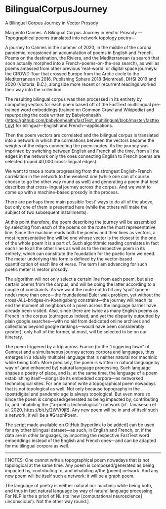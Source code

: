 # BilingualCorpusJourney
A Bilingual Corpus Journey in Vector Prosody

Margento
Cannes. A Bilingual Corpus Journey in Vector Prosody 
—Topographical poems translated into network topology poetry—

A journey to Cannes in the summer of 2020, in the middle of the corona pandemic, occasioned an accumulation of poems in English and French. Poems on the destination, the Riviera, and the Mediterranean (a search that soon actually morphed into a French-poems-on-the-sea search), as well as poems amassed from other previous ‘real-world’ or digital space journeys: the CROWD Tour that crossed Europe from the Arctic circle to the Mediterranean in 2016, Publishing Sphere 2018 (Montreal), DHSI 2019 and 2020 (Victoria, B.C.), alongside more recent or recurrent readings worked their way into the collection. 

The resulting bilingual corpus was then processed in its entirety by computing vectors for each poem based off of the FastText multilingual pre-trained word embeddings (trained on Common Crawl and Wikipedia) and repurposing the code written by Babylonhealth (https://github.com/babylonhealth/fastText_multilingual/blob/master/fasttext.py) for bilingual—English and French—applications. 

Then the poem vectors are correlated and the bilingual corpus is translated into a network in which the correlations between the vectors become the weights of the edges connecting the poem-nodes. As the journey was imprinted by switching between English and French all the time, from all the edges in the network only the ones connecting English to French poems are selected (round 40,000 cross-lingual edges). 

We want to trace a route progressing from the strongest English-French correlation in the network to the weakest one (while one can of course choose to go the other way round as well) and generating a poem that best describes that cross-lingual journey across the corpus. And we want to come up with a machine-based prosody in the process. 

There are perhaps three main possible ‘best’ ways to do all of the above, but only one of them is presented here (while the others will make the subject of two subsequent installments). 

At this point therefore, the poem describing the journey will be assembled by selecting from each of the poems on the route the most representative line. Since the machine reads both the poems and their lines as vectors, a most representative line will be one whose vector is the closest to the one of the whole poem it is a part of. Such algorithmic reading correlates in fact each line to all the other lines as well as to the respective poem in its entirety, which can constitute the foundation for the poetic form we need. The meter underlying this form is defined by the vector-based quantification of each line of verse. The term I am advancing for such poetic meter is vector prosody. 

The algorithm will not only select a certain line from each poem, but also certain poems from the corpus, and will be doing the latter according to a couple of constraints. As we want the route not to hit any ‘spot’ (poem-node) more than once—the foundational Euler walk problem, yet without the cross-ALL-bridges-in-Koenigsberg constraint—the journey will reach its end the moment all neighbors of a poem across the language barrier have already been visited. Also, since there are twice as many English poems as French in the corpus (outrageous indeed, and yet the disparity outputted by plain google searches—with no aid from dedicated online archives and collections beyond google rankings—would have been considerably greater), only half of the former, at most, will be selected to be on our itinerary. 

The poem triggered by a trip across France (to the “triggering town” of Cannes) and a simultaneous journey across corpora and languages, thus emerges in a (dually multiple) language that is neither natural nor machinic while being both. More precisely, the poem is written in natural language by way of (and enhanced by) natural language processing. Such language shapes a poetry of place, and is, at the same time, the language of a poem establishing itself—alongside its embedded corpora—as networked technological sites. For one cannot write a topographical poem nowadays that is not topological as well. Not only because topography in the (post)digital and pandemic age is always topological. But even more so since the poem is composed/generated as being impacted by, contributing to, and inhabiting the (“a-poetic technological”) network (cf. Tanasescu et al. 2020, https://bit.ly/2WVt9jR). Any new poem will be in and of itself such a network; it will be a #GraphPoem.

The script made available on GitHub [hyperlink to be added] can be used for any other bilingual dataset—as such, in English and French, or, if the data are in other languages, by importing the respective FastText word embeddings instead of the English and French ones—and can be adapted for multilingual corpora as well.

_________________________


[ NOTES: One cannot write a topographical poem nowadays that is not topological at the same time. Any poem is composed/generated as being impacted by, contributing to, and inhabiting a/the (poem) network. And any new poem will be itself such a network; it will be a graph poem. 

The language of poetry is neither natural nor machinic while being both, and thus in fact natural language by way of natural language processing. For NLP is the a priori of NL (its ‘new [computational neuroscience] unconscious’). Not the other way round.]
